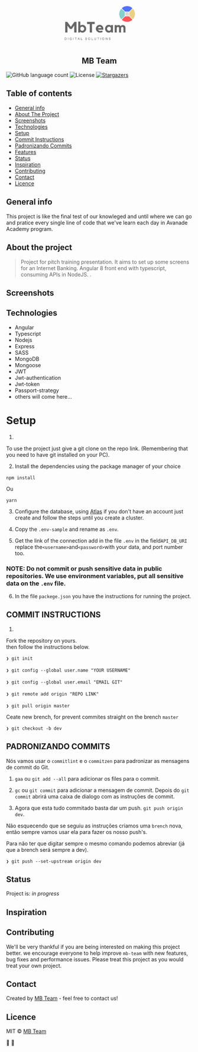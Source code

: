 <h1 align="center">
  <img alt="MB Team" title="MB Team" src=".github/logotipo.png" width="200px" />
</h1>

<h2 align="center">
  MB Team
</h2>

<div>
  <img alt="GitHub language count" src="https://img.shields.io/github/languages/count/guiimariano/InternetBankingMT?color=2650a3">

  <img alt="License" src="https://img.shields.io/badge/licence-MIT-2650a3">

  <a href="https://github.com/guiimariano/InternetBankingMT/projects_store/stargazers">
    <img alt="Stargazers" src="https://img.shields.io/github/stars/guiimariano/InternetBankingMT?color=2650a3">
  </a>
</p>
</div>


## Table of contents

- [General info](#general-info)
- [About The Project](#about-the-project)
- [Screenshots](#screenshots)
- [Technologies](#technologies)
- [Setup](#setup)
- [Commit Instructions](#Commit-Instructions)
- [Padronizando Commits](#Padronizando-Commits)
- [Features](#features)
- [Status](#status)
- [Inspiration](#inspiration)
- [Contributing](#contributing)
- [Contact](#contact)
- [Licence](#licence)

## General info

This project is like the final test of our knowleged and until where we can go and pratice every single line of code that we've learn each day in Avanade Academy program.

## About the project

> Project for pitch training presentation. It aims to set up some screens for an Internet Banking. Angular 8 front end with typescript, consuming APIs in NodeJS.
> .

## Screenshots

<!-- ![Example screenshot](./img/screenshot.png) -->

## Technologies

- Angular
- Typescript
- Nodejs
- Express
- SASS
- MongoDB
- Mongoose
- JWT
- Jwt-authentication
- Jwt-token
- Passport-strategy
- others will come here...

# Setup

1.

To use the project just give a git clone on the repo link. (Remembering that you need to have git installed on your PC).

2. Install the dependencies using the package manager of your choice

```
npm install

```

Ou

```
yarn
```

3. Configure the database, using [Atlas](https://www.mongodb.com/) if you don't have an account just create and follow the steps until you create a cluster.

4. Copy the `.env-sample` and rename as `.env`.

5. Get the link of the connection add in the file `.env` in the field`API_DB_URI` replace the`<username>`and`<password>`with your data, and port number too.

### NOTE: Do not commit or push sensitive data in public repositories. We use environment variables, put all sensitive data on the `.env` file.

6.  In the file `packege.json` you have the instructions for running the project.

## COMMIT INSTRUCTIONS

1.

Fork the repository on yours. <br>
then follow the instructions below.

```
❯ git init

❯ git config --global user.name "YOUR USERNAME"

❯ git config --global user.email "EMAIL GIT"

❯ git remote add origin "REPO LINK"

❯ git pull origin master
```

Ceate new brench, for prevent commites straight on the brench `master`

```
❯ git checkout -b dev
```

## PADRONIZANDO COMMITS

Nós vamos usar o `commitlint` e o `commitzen` para padronizar as mensagens de commit do Git.

1. `gaa` ou `git add --all` para adicionar os files para o commit.

2. `gc` ou `git commit` para adicionar a mensagem de commit. Depois do `git commit` abrirá uma caixa de dialogo com as instruções de commit.

3. Agora que esta tudo commitado basta dar um push. `git push origin dev`.

Não esquecendo que se seguiu as instruções criamos uma `brench` nova, então sempre vamos usar ela para fazer os nosso push's.

Para não ter que digitar sempre o mesmo comando podemos abreviar (já que a brench será sempre a dev).

```
❯ git push --set-upstream origin dev
```

## Status

Project is: _in progress_

 <!-- _finished_, _no longer continue_  -->

## Inspiration

<!-- Add here credits. Project inspired by..., based on... -->

## Contributing

We'll be very thankful if you are being interested on making this project better. we encourage everyone to help improve `mb-team` with new features, bug fixes and performance issues. Please treat this project as you would treat your own project.

## Contact

Created by [MB Team](https://github.com/marlb-team/InternetBankingMT) - feel free to contact us!

## Licence

MIT © [MB Team](https://github.com/marlb-team/InternetBankingMT)

:metal: :muscle:
